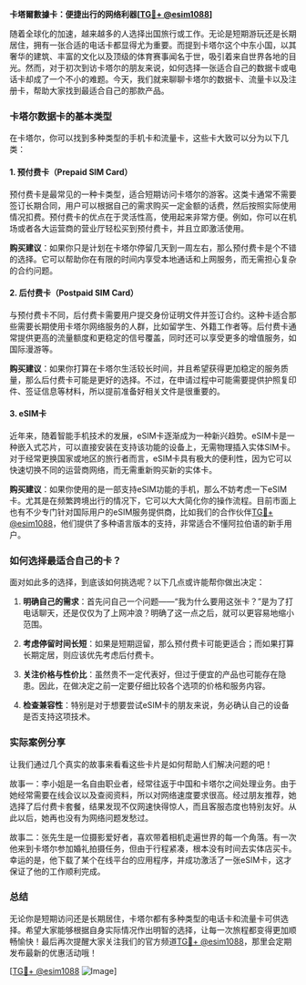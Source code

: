**卡塔爾數據卡：便捷出行的网络利器[[TG💪+ @esim1088](https://t.me/s/esim1088)]**

随着全球化的加速，越来越多的人选择出国旅行或工作。无论是短期游玩还是长期居住，拥有一张合适的电话卡都显得尤为重要。而提到卡塔尔这个中东小国，以其奢华的建筑、丰富的文化以及顶级的体育赛事闻名于世，吸引着来自世界各地的目光。然而，对于初次到访卡塔尔的朋友来说，如何选择一张适合自己的数据卡或电话卡却成了一个不小的难题。今天，我们就来聊聊卡塔尔的数据卡、流量卡以及注册卡，帮助大家找到最适合自己的那款产品。

### 卡塔尔数据卡的基本类型

在卡塔尔，你可以找到多种类型的手机卡和流量卡，这些卡大致可以分为以下几类：

#### 1. **预付费卡（Prepaid SIM Card）**
预付费卡是最常见的一种卡类型，适合短期访问卡塔尔的游客。这类卡通常不需要签订长期合同，用户可以根据自己的需求购买一定金额的话费，然后按照实际使用情况扣费。预付费卡的优点在于灵活性高，使用起来非常方便。例如，你可以在机场或者各大运营商的营业厅轻松买到预付费卡，并且立即激活使用。

**购买建议**：如果你只是计划在卡塔尔停留几天到一周左右，那么预付费卡是个不错的选择。它可以帮助你在有限的时间内享受本地通话和上网服务，而无需担心复杂的合约问题。

#### 2. **后付费卡（Postpaid SIM Card）**
与预付费卡不同，后付费卡需要用户提交身份证明文件并签订合约。这种卡适合那些需要长期使用卡塔尔网络服务的人群，比如留学生、外籍工作者等。后付费卡通常提供更高的流量额度和更稳定的信号覆盖，同时还可以享受更多的增值服务，如国际漫游等。

**购买建议**：如果你打算在卡塔尔生活较长时间，并且希望获得更加稳定的服务质量，那么后付费卡可能是更好的选择。不过，在申请过程中可能需要提供护照复印件、签证信息等材料，所以提前准备好相关文件是很重要的。

#### 3. **eSIM卡**
近年来，随着智能手机技术的发展，eSIM卡逐渐成为一种新兴趋势。eSIM卡是一种嵌入式芯片，可以直接安装在支持该功能的设备上，无需物理插入实体SIM卡。对于经常更换国家或地区的旅行者而言，eSIM卡具有极大的便利性，因为它可以快速切换不同的运营商网络，而无需重新购买新的实体卡。

**购买建议**：如果你使用的是一部支持eSIM功能的手机，那么不妨考虑一下eSIM卡。尤其是在频繁跨境出行的情况下，它可以大大简化你的操作流程。目前市面上也有不少专门针对国际用户的eSIM服务提供商，比如我们的合作伙伴[TG💪+ @esim1088](https://t.me/s/esim1088)，他们提供了多种语言版本的支持，非常适合不懂阿拉伯语的新手用户。

### 如何选择最适合自己的卡？

面对如此多的选择，到底该如何挑选呢？以下几点或许能帮你做出决定：

1. **明确自己的需求**：首先问自己一个问题——“我为什么要用这张卡？”是为了打电话聊天，还是仅仅为了上网冲浪？明确了这一点之后，就可以更容易地缩小范围。
   
2. **考虑停留时间长短**：如果是短期逗留，那么预付费卡可能更适合；而如果打算长期定居，则应该优先考虑后付费卡。
   
3. **关注价格与性价比**：虽然贵不一定代表好，但过于便宜的产品也可能存在隐患。因此，在做决定之前一定要仔细比较各个选项的价格和服务内容。
   
4. **检查兼容性**：特别是对于想要尝试eSIM卡的朋友来说，务必确认自己的设备是否支持这项技术。

### 实际案例分享

让我们通过几个真实的故事来看看这些卡片是如何帮助人们解决问题的吧！

故事一：李小姐是一名自由职业者，经常往返于中国和卡塔尔之间处理业务。由于她经常需要在线会议以及查阅资料，所以对网络速度要求很高。经过朋友推荐，她选择了后付费卡套餐，结果发现不仅网速快得惊人，而且客服态度也特别友好。从此以后，她再也没有为网络问题发愁过。

故事二：张先生是一位摄影爱好者，喜欢带着相机走遍世界的每一个角落。有一次他来到卡塔尔参加婚礼拍摄任务，但由于行程紧凑，根本没有时间去实体店买卡。幸运的是，他下载了某个在线平台的应用程序，并成功激活了一张eSIM卡，这才保证了他的工作顺利完成。

### 总结

无论你是短期访问还是长期居住，卡塔尔都有多种类型的电话卡和流量卡可供选择。希望大家能够根据自身实际情况作出明智的选择，让每一次旅程都变得更加顺畅愉快！最后再次提醒大家关注我们的官方频道[TG💪+ @esim1088](https://t.me/s/esim1088)，那里会定期发布最新的优惠活动哦！

[[TG💪+ @esim1088](https://t.me/s/esim1088) ![Image](https://i.postimg.cc/4NQfJmqS/Snipaste-2025-05-13-00-14-12.png)]